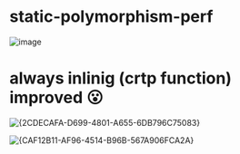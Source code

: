 # static-polymorphism-perf



![image](https://github.com/user-attachments/assets/b1267aaf-1d43-4fdd-87b4-2065ae9489ac)


# always inlinig (crtp function) improved 😮

![{2CDECAFA-D699-4801-A655-6DB796C75083}](https://github.com/user-attachments/assets/9be0491a-7f35-45c9-9735-685800c2630a)


![{CAF12B11-AF96-4514-B96B-567A906FCA2A}](https://github.com/user-attachments/assets/d5c3b982-c99f-4e60-bd7a-44390d1e6b00)
